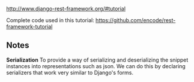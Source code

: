http://www.django-rest-framework.org/#tutorial

Complete code used in this tutorial: https://github.com/encode/rest-framework-tutorial

Notes
-----
**Serialization**
To provide a way of serializing and deserializing the snippet instances
into representations such as json. We can do this by declaring
 serializers that work very similar to Django's forms.